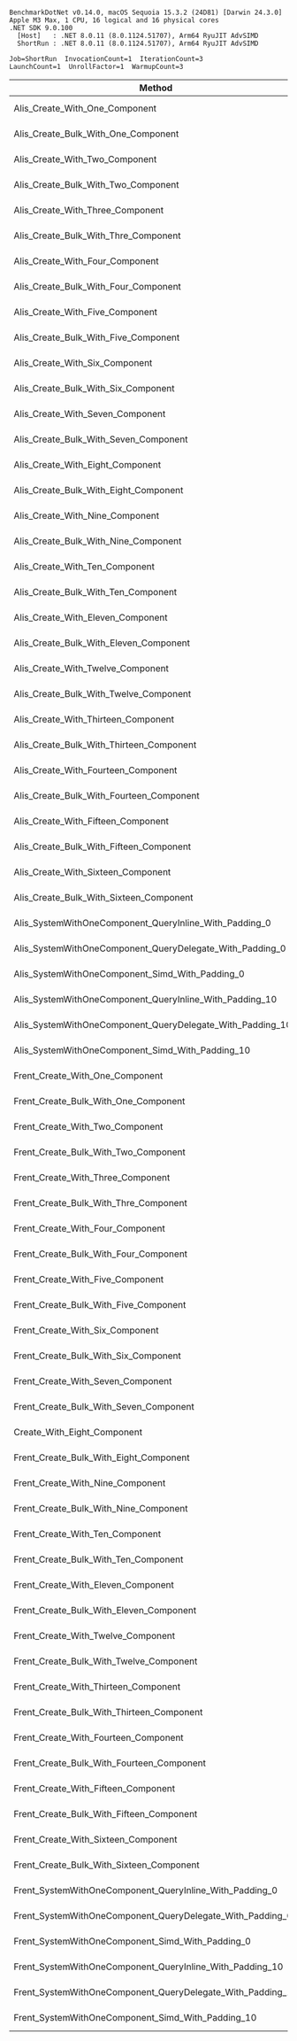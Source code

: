 ```

BenchmarkDotNet v0.14.0, macOS Sequoia 15.3.2 (24D81) [Darwin 24.3.0]
Apple M3 Max, 1 CPU, 16 logical and 16 physical cores
.NET SDK 9.0.100
  [Host]   : .NET 8.0.11 (8.0.1124.51707), Arm64 RyuJIT AdvSIMD
  ShortRun : .NET 8.0.11 (8.0.1124.51707), Arm64 RyuJIT AdvSIMD

Job=ShortRun  InvocationCount=1  IterationCount=3  
LaunchCount=1  UnrollFactor=1  WarmupCount=3  

```
| Method                                                     | EntityCount | Mean      | Error       | StdDev     | Median    | Allocated |
|----------------------------------------------------------- |------------ |----------:|------------:|-----------:|----------:|----------:|
| Alis_Create_With_One_Component                             | 1000000     | 10.139 ms |   1.8946 ms |  0.1039 ms | 10.102 ms |   24.8 MB |
| Alis_Create_Bulk_With_One_Component                        | 1000000     |  3.834 ms |   1.1552 ms |  0.0633 ms |  3.814 ms |   24.8 MB |
| Alis_Create_With_Two_Component                             | 1000000     |  8.405 ms |   2.6519 ms |  0.1454 ms |  8.417 ms |   52.8 MB |
| Alis_Create_Bulk_With_Two_Component                        | 1000000     |  4.200 ms |   3.8268 ms |  0.2098 ms |  4.100 ms |  28.61 MB |
| Alis_Create_With_Three_Component                           | 1000000     | 13.829 ms |   2.5561 ms |  0.1401 ms | 13.786 ms |   60.8 MB |
| Alis_Create_Bulk_With_Thre_Component                       | 1000000     |  4.860 ms |   3.2606 ms |  0.1787 ms |  4.784 ms |  32.43 MB |
| Alis_Create_With_Four_Component                            | 1000000     | 23.380 ms |   5.3052 ms |  0.2908 ms | 23.287 ms |   68.8 MB |
| Alis_Create_Bulk_With_Four_Component                       | 1000000     |  5.571 ms |   4.1249 ms |  0.2261 ms |  5.606 ms |  36.24 MB |
| Alis_Create_With_Five_Component                            | 1000000     | 10.109 ms |   1.2543 ms |  0.0688 ms | 10.104 ms |   76.8 MB |
| Alis_Create_Bulk_With_Five_Component                       | 1000000     |  5.982 ms |   3.0518 ms |  0.1673 ms |  5.891 ms |  40.06 MB |
| Alis_Create_With_Six_Component                             | 1000000     | 10.672 ms |   3.3387 ms |  0.1830 ms | 10.754 ms |   84.8 MB |
| Alis_Create_Bulk_With_Six_Component                        | 1000000     |  6.317 ms |   4.0974 ms |  0.2246 ms |  6.417 ms |  43.87 MB |
| Alis_Create_With_Seven_Component                           | 1000000     | 11.895 ms |   0.4183 ms |  0.0229 ms | 11.890 ms |   92.8 MB |
| Alis_Create_Bulk_With_Seven_Component                      | 1000000     |  6.988 ms |   3.4866 ms |  0.1911 ms |  6.911 ms |  47.69 MB |
| Alis_Create_With_Eight_Component                           | 1000000     | 13.414 ms |   4.1261 ms |  0.2262 ms | 13.455 ms |  100.8 MB |
| Alis_Create_Bulk_With_Eight_Component                      | 1000000     |  7.145 ms |   8.9161 ms |  0.4887 ms |  7.009 ms |   51.5 MB |
| Alis_Create_With_Nine_Component                            | 1000000     | 14.644 ms |   1.4653 ms |  0.0803 ms | 14.638 ms |  108.8 MB |
| Alis_Create_Bulk_With_Nine_Component                       | 1000000     |  7.475 ms |  11.2329 ms |  0.6157 ms |  7.215 ms |  55.32 MB |
| Alis_Create_With_Ten_Component                             | 1000000     | 16.065 ms |  18.4500 ms |  1.0113 ms | 15.546 ms |  116.8 MB |
| Alis_Create_Bulk_With_Ten_Component                        | 1000000     |  8.667 ms |   2.2117 ms |  0.1212 ms |  8.639 ms |  59.13 MB |
| Alis_Create_With_Eleven_Component                          | 1000000     | 18.226 ms |   2.0480 ms |  0.1123 ms | 18.273 ms |  124.8 MB |
| Alis_Create_Bulk_With_Eleven_Component                     | 1000000     |  8.122 ms |   3.0324 ms |  0.1662 ms |  8.190 ms |  62.94 MB |
| Alis_Create_With_Twelve_Component                          | 1000000     | 19.014 ms |  11.2210 ms |  0.6151 ms | 19.036 ms |  132.8 MB |
| Alis_Create_Bulk_With_Twelve_Component                     | 1000000     |  9.051 ms |   7.0289 ms |  0.3853 ms |  8.897 ms |  66.76 MB |
| Alis_Create_With_Thirteen_Component                        | 1000000     | 22.240 ms |  26.4286 ms |  1.4486 ms | 22.392 ms |  140.8 MB |
| Alis_Create_Bulk_With_Thirteen_Component                   | 1000000     |  9.409 ms |   2.3660 ms |  0.1297 ms |  9.473 ms |  70.57 MB |
| Alis_Create_With_Fourteen_Component                        | 1000000     | 27.541 ms |  32.6008 ms |  1.7870 ms | 27.890 ms |  148.8 MB |
| Alis_Create_Bulk_With_Fourteen_Component                   | 1000000     | 10.026 ms |   5.1089 ms |  0.2800 ms | 10.008 ms |  74.39 MB |
| Alis_Create_With_Fifteen_Component                         | 1000000     | 30.815 ms |  36.0722 ms |  1.9772 ms | 31.353 ms | 156.81 MB |
| Alis_Create_Bulk_With_Fifteen_Component                    | 1000000     | 10.528 ms |  10.6392 ms |  0.5832 ms | 10.200 ms |   78.2 MB |
| Alis_Create_With_Sixteen_Component                         | 1000000     | 34.219 ms |  58.1042 ms |  3.1849 ms | 35.710 ms | 164.81 MB |
| Alis_Create_Bulk_With_Sixteen_Component                    | 1000000     | 12.043 ms |   9.5446 ms |  0.5232 ms | 11.945 ms |  82.02 MB |
| Alis_SystemWithOneComponent_QueryInline_With_Padding_0     | 1000000     |  8.399 ms |   3.6542 ms |  0.2003 ms |  8.442 ms |  51.99 MB |
| Alis_SystemWithOneComponent_QueryDelegate_With_Padding_0   | 1000000     |  7.403 ms |   2.1196 ms |  0.1162 ms |  7.405 ms |  51.99 MB |
| Alis_SystemWithOneComponent_Simd_With_Padding_0            | 1000000     |  7.163 ms |   0.5182 ms |  0.0284 ms |  7.168 ms |  51.99 MB |
| Alis_SystemWithOneComponent_QueryInline_With_Padding_10    | 1000000     | 86.152 ms |   4.3713 ms |  0.2396 ms | 86.100 ms | 723.99 MB |
| Alis_SystemWithOneComponent_QueryDelegate_With_Padding_10  | 1000000     | 83.251 ms |  12.0377 ms |  0.6598 ms | 83.310 ms | 723.99 MB |
| Alis_SystemWithOneComponent_Simd_With_Padding_10           | 1000000     | 81.693 ms |  17.3264 ms |  0.9497 ms | 81.264 ms | 723.99 MB |
| Frent_Create_With_One_Component                            | 1000000     | 13.478 ms |   1.4500 ms |  0.0795 ms | 13.483 ms |   24.8 MB |
| Frent_Create_Bulk_With_One_Component                       | 1000000     |  4.025 ms |   0.9488 ms |  0.0520 ms |  4.053 ms |   24.8 MB |
| Frent_Create_With_Two_Component                            | 1000000     | 18.809 ms |   5.3921 ms |  0.2956 ms | 18.702 ms |   52.8 MB |
| Frent_Create_Bulk_With_Two_Component                       | 1000000     |  4.657 ms |   0.8229 ms |  0.0451 ms |  4.636 ms |  28.61 MB |
| Frent_Create_With_Three_Component                          | 1000000     | 22.512 ms |  15.9458 ms |  0.8740 ms | 22.013 ms |   60.8 MB |
| Frent_Create_Bulk_With_Thre_Component                      | 1000000     |  5.016 ms |   4.1247 ms |  0.2261 ms |  4.972 ms |  32.43 MB |
| Frent_Create_With_Four_Component                           | 1000000     | 24.233 ms |   3.3806 ms |  0.1853 ms | 24.220 ms |   68.8 MB |
| Frent_Create_Bulk_With_Four_Component                      | 1000000     |  5.528 ms |   4.4910 ms |  0.2462 ms |  5.662 ms |  36.24 MB |
| Frent_Create_With_Five_Component                           | 1000000     | 31.708 ms | 230.1098 ms | 12.6131 ms | 38.973 ms |   76.8 MB |
| Frent_Create_Bulk_With_Five_Component                      | 1000000     |  5.778 ms |   3.1477 ms |  0.1725 ms |  5.852 ms |  40.06 MB |
| Frent_Create_With_Six_Component                            | 1000000     | 31.683 ms | 219.7776 ms | 12.0468 ms | 36.923 ms |   84.8 MB |
| Frent_Create_Bulk_With_Six_Component                       | 1000000     |  6.368 ms |   4.6012 ms |  0.2522 ms |  6.463 ms |  43.87 MB |
| Frent_Create_With_Seven_Component                          | 1000000     | 16.707 ms |   3.8180 ms |  0.2093 ms | 16.699 ms |   92.8 MB |
| Frent_Create_Bulk_With_Seven_Component                     | 1000000     |  6.573 ms |   6.0602 ms |  0.3322 ms |  6.416 ms |  47.69 MB |
| Create_With_Eight_Component                                | 1000000     | 18.825 ms |   3.8368 ms |  0.2103 ms | 18.754 ms |  100.8 MB |
| Frent_Create_Bulk_With_Eight_Component                     | 1000000     |  7.523 ms |   6.1951 ms |  0.3396 ms |  7.666 ms |   51.5 MB |
| Frent_Create_With_Nine_Component                           | 1000000     | 20.440 ms |   1.1137 ms |  0.0610 ms | 20.432 ms |  108.8 MB |
| Frent_Create_Bulk_With_Nine_Component                      | 1000000     |  7.782 ms |   7.5444 ms |  0.4135 ms |  7.548 ms |  55.32 MB |
| Frent_Create_With_Ten_Component                            | 1000000     | 22.935 ms |   6.0463 ms |  0.3314 ms | 22.816 ms |  116.8 MB |
| Frent_Create_Bulk_With_Ten_Component                       | 1000000     |  8.545 ms |   7.6120 ms |  0.4172 ms |  8.602 ms |  59.13 MB |
| Frent_Create_With_Eleven_Component                         | 1000000     | 16.328 ms |   1.4864 ms |  0.0815 ms | 16.368 ms |  124.8 MB |
| Frent_Create_Bulk_With_Eleven_Component                    | 1000000     |  8.627 ms |   2.8050 ms |  0.1538 ms |  8.611 ms |  62.94 MB |
| Frent_Create_With_Twelve_Component                         | 1000000     | 16.620 ms |  12.3512 ms |  0.6770 ms | 16.946 ms |  132.8 MB |
| Frent_Create_Bulk_With_Twelve_Component                    | 1000000     |  9.555 ms |   4.5994 ms |  0.2521 ms |  9.700 ms |  66.76 MB |
| Frent_Create_With_Thirteen_Component                       | 1000000     | 19.661 ms |  11.7612 ms |  0.6447 ms | 19.683 ms |  140.8 MB |
| Frent_Create_Bulk_With_Thirteen_Component                  | 1000000     |  9.952 ms |  12.5319 ms |  0.6869 ms |  9.613 ms |  70.57 MB |
| Frent_Create_With_Fourteen_Component                       | 1000000     | 22.888 ms |  33.5976 ms |  1.8416 ms | 23.547 ms |  148.8 MB |
| Frent_Create_Bulk_With_Fourteen_Component                  | 1000000     |  9.976 ms |   9.0287 ms |  0.4949 ms |  9.696 ms |  74.39 MB |
| Frent_Create_With_Fifteen_Component                        | 1000000     | 26.104 ms |  43.0370 ms |  2.3590 ms | 26.635 ms | 156.81 MB |
| Frent_Create_Bulk_With_Fifteen_Component                   | 1000000     | 10.604 ms |   8.5687 ms |  0.4697 ms | 10.554 ms |   78.2 MB |
| Frent_Create_With_Sixteen_Component                        | 1000000     | 28.800 ms |  48.7974 ms |  2.6747 ms | 30.028 ms | 164.81 MB |
| Frent_Create_Bulk_With_Sixteen_Component                   | 1000000     | 11.699 ms |  19.3041 ms |  1.0581 ms | 11.798 ms |  82.02 MB |
| Frent_SystemWithOneComponent_QueryInline_With_Padding_0    | 1000000     | 14.965 ms |   2.2508 ms |  0.1234 ms | 15.018 ms |  51.99 MB |
| Frent_SystemWithOneComponent_QueryDelegate_With_Padding_0  | 1000000     | 11.861 ms |  46.6928 ms |  2.5594 ms | 13.293 ms |  51.99 MB |
| Frent_SystemWithOneComponent_Simd_With_Padding_0           | 1000000     |  6.081 ms |   1.3594 ms |  0.0745 ms |  6.109 ms |  51.99 MB |
| Frent_SystemWithOneComponent_QueryInline_With_Padding_10   | 1000000     | 88.521 ms |  14.2106 ms |  0.7789 ms | 88.716 ms | 723.99 MB |
| Frent_SystemWithOneComponent_QueryDelegate_With_Padding_10 | 1000000     | 84.148 ms |   6.3590 ms |  0.3486 ms | 84.194 ms | 723.99 MB |
| Frent_SystemWithOneComponent_Simd_With_Padding_10          | 1000000     | 84.159 ms |  18.7938 ms |  1.0302 ms | 83.579 ms | 723.99 MB |

